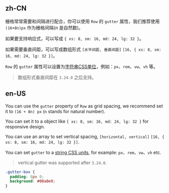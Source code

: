 ## zh-CN

栅格常常需要和间隔进行配合，你可以使用 `Row` 的 `gutter` 属性，我们推荐使用 `(16+8n)px` 作为栅格间隔(n 是自然数)。

如果要支持响应式，可以写成 `{ xs: 8, sm: 16, md: 24, lg: 32 }`。

如果需要垂直间距，可以写成数组形式 `[水平间距, 垂直间距]` `[16, { xs: 8, sm: 16, md: 24, lg: 32 }]`。

`Row` 的 `gutter` 属性可以设置为[字符串CSS单位](https://developer.mozilla.org/zh-CN/docs/Web/CSS/CSS_Values_and_Units)，例如：`px`、`rem`、`vw`、`vh` 等。

> 数组形式垂直间距在 `3.24.0` 之后支持。

## en-US

You can use the `gutter` property of `Row` as grid spacing, we recommend set it to `(16 + 8n) px` (`n` stands for natural number).

You can set it to a object like `{ xs: 8, sm: 16, md: 24, lg: 32 }` for responsive design.

You can use an array to set vertical spacing, `[horizontal, vertical]` `[16, { xs: 8, sm: 16, md: 24, lg: 32 }]`.

You can set `gutter` to a [string CSS units](https://developer.mozilla.org/en-US/docs/Web/CSS/CSS_Values_and_Units), for example: `px`、`rem`、`vw`、`vh` etc.

> vertical gutter was supported after `3.24.0`.

```css
.gutter-box {
  padding: 8px 0;
  background: #00a0e9;
}
```
